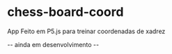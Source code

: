 # chess-board-coord

App Feito em P5.js para treinar coordenadas de xadrez

-- ainda em desenvolvimento --
